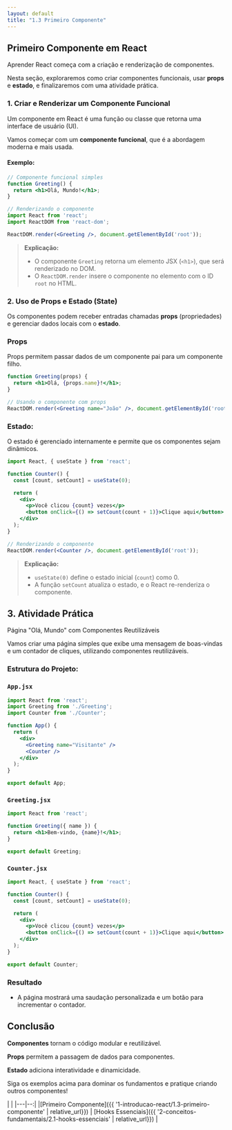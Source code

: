 ```yaml
---
layout: default
title: "1.3 Primeiro Componente"
---
```


## Primeiro Componente em React

Aprender React começa com a criação e renderização de componentes.

Nesta seção, exploraremos como criar componentes funcionais, usar **props** e **estado**, e finalizaremos com uma atividade prática.

### 1. Criar e Renderizar um Componente Funcional

Um componente em React é uma função ou classe que retorna uma interface de usuário (UI).

Vamos começar com um **componente funcional**, que é a abordagem moderna e mais usada.

#### Exemplo:

```jsx
// Componente funcional simples
function Greeting() {
  return <h1>Olá, Mundo!</h1>;
}

// Renderizando o componente
import React from 'react';
import ReactDOM from 'react-dom';

ReactDOM.render(<Greeting />, document.getElementById('root'));
```

> **Explicação:**
>
> - O componente `Greeting` retorna um elemento JSX (`<h1>`), que será renderizado no DOM.
> - O `ReactDOM.render` insere o componente no elemento com o ID `root` no HTML.

### 2. Uso de Props e Estado (State)

Os componentes podem receber entradas chamadas **props** (propriedades) e gerenciar dados locais com o **estado**.

### **Props**

Props permitem passar dados de um componente pai para um componente filho.

```jsx
function Greeting(props) {
  return <h1>Olá, {props.name}!</h1>;
}

// Usando o componente com props
ReactDOM.render(<Greeting name="João" />, document.getElementById('root'));
```

### **Estado**:

O estado é gerenciado internamente e permite que os componentes sejam dinâmicos.

```jsx
import React, { useState } from 'react';

function Counter() {
  const [count, setCount] = useState(0);

  return (
    <div>
      <p>Você clicou {count} vezes</p>
      <button onClick={() => setCount(count + 1)}>Clique aqui</button>
    </div>
  );
}

// Renderizando o componente
ReactDOM.render(<Counter />, document.getElementById('root'));
```

> **Explicação:**
>
> - `useState(0)` define o estado inicial (`count`) como 0.
> - A função `setCount` atualiza o estado, e o React re-renderiza o componente.

## 3. Atividade Prática

Página "Olá, Mundo" com Componentes Reutilizáveis

Vamos criar uma página simples que exibe uma mensagem de boas-vindas e um contador de cliques, utilizando componentes reutilizáveis.

### Estrutura do Projeto:

### **`App.jsx`**

```jsx
import React from 'react';
import Greeting from './Greeting';
import Counter from './Counter';

function App() {
  return (
    <div>
      <Greeting name="Visitante" />
      <Counter />
    </div>
  );
}

export default App;
```

### **`Greeting.jsx`**

```jsx
import React from 'react';

function Greeting({ name }) {
  return <h1>Bem-vindo, {name}!</h1>;
}

export default Greeting;
```

### **`Counter.jsx`**

```jsx
import React, { useState } from 'react';

function Counter() {
  const [count, setCount] = useState(0);

  return (
    <div>
      <p>Você clicou {count} vezes</p>
      <button onClick={() => setCount(count + 1)}>Clique aqui</button>
    </div>
  );
}

export default Counter;
```

### Resultado

- A página mostrará uma saudação personalizada e um botão para incrementar o contador.

## **Conclusão**

**Componentes** tornam o código modular e reutilizável.

**Props** permitem a passagem de dados para componentes.

**Estado** adiciona interatividade e dinamicidade.

Siga os exemplos acima para dominar os fundamentos e pratique criando outros componentes!

| |
|---|--:|
|[Primeiro Componente]({{ '1-introducao-react/1.3-primeiro-componente' | relative_url}}) | [Hooks Essenciais]({{ '2-conceitos-fundamentais/2.1-hooks-essenciais' | relative_url}}) |
